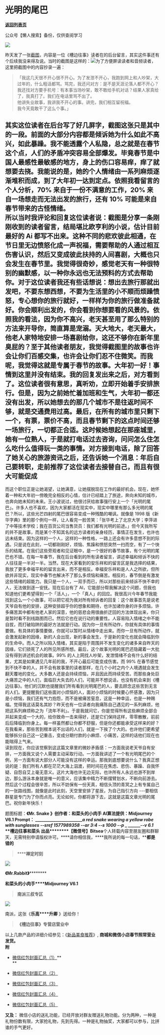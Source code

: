 # 光明的尾巴

[**返回列表页**](/gzh/槽边往事)

公众号【懒人搜索】备份，仅供查阅学习

![](https://mmbiz.qpic.cn/mmbiz_jpg/Ia6gU9JNtkp4Hz0vycxBuHd2ygibh7uQpgnb8Cv7bPXrUrEzDGlxlhSEcMSoaJgwnUX1iaibycpEE4LiaNN5fpiceGw/640?wx_fmt=jpeg&from;=appmsg)

昨天发了一张[截图](https://mp.weixin.qq.com/s?__biz=MjM5MjAzODU2MA==&mid=2652802542&idx=1&sn=c452db914a36b4df5b4213b0b064519a&scene=21#wechat_redirect)，内容是一位《槽边往事》读者在的后台留言，其实这件事还有个后续我没来得及说。当时的截图是这样的：![](https://mmbiz.qpic.cn/mmbiz_jpg/Ia6gU9JNtkoicsuZ8DPleCYXlCampSC6QvXwfXfECtzibxFukZErnOx5JicZQzRoN92EZOcGORTc11owRXEskGoFQ/640?wx_fmt=jpeg)为了方便屏读读者和音频读者，这里把截图中的内容抄录一遍：  

>
> 「我这几天很不开心很不开心。为了发泄不开心，我跑到网上和人吵架，大过年的，什么粗话都骂。骂完，我还问对方：是不是天涯沦落人都不开心？我还找对方要手机号：有本事当场吵架，敢不敢给手机对话？结果人家真给了，我真打了。我们在电话里骂不出了。  
> 他讲失业故事，我讲我不开心的事。讲完，我们相互留祝福。  
> 我今天竟敢干了这么个事。」

  
其实这位读者在后台写了好几屏字，截图这张只是其中的一段。前面的大部分内容都是倾诉她为什么如此不高兴，如此暴躁。我不能透露个人私隐，总之就是在春节这个点，人们的矛盾冲突容易全部爆发。毕竟春节是中国人最感性最敏感的地方，身上的伤口容易痒，痒了就想要去挠。我能说的是，她的个人情绪由一系列麻烦逐渐堆积而成，到了大年初一达到定点。依照我看留言的个人分析，70%
来自于一份不满意的工作，20% 来自一场想走而无法出发的旅行，还有 10% 可能是来自春节带来的古怪情绪。  
所以当时我评论和回复这位读者说：截图是分享一条刚刚收到的读者留言，结局堪比欧亨利的小说，估计目前最好的 Ai
都写不出来。这种不同的悲欢彼此相通，在节日里无边愤怒化成一声祝福，需要帮助的人通过相互伤害认识，然后又变成彼此扶持的人间喜剧，大概也只会发生在春节里。我觉得很奇妙，感觉老天有一种很特别的幽默感，以一种你永远也无法预料的方式去帮助你。对于这位读者我还有些话想说：想出去旅行那就出发吧，不要东想西想，不要为生活里的小不顺而烦躁愤怒，专心想你的旅行就好，一样样为你的旅行做准备就好。你会顺利出发的，你会看到你想要看的风景的。依照我的看法，因为你不高兴，老天甚至用了那么特别的方法来开导你，简直算是宠溺。天大地大，老天最大，他老人家特地安排一场喜剧给你，这还不够你在新年里臭屁的？至于其他读者朋友，我觉得截图里的故事也许会让你们百感交集，也许会让你们忍不住微笑。而我呢，我觉得这就是专属于春节的故事。大年初一好！事情到这里并没有结束。我的回复发出来之后，对方看到了。这位读者很有意思，真听劝，立即开始着手安排旅行。但是，因为之前她忙着加班和生气，大年初一都还没有出发，所以她想去的那几个城市不是往返时间不够，就是交通费用过高。最后，在所有的城市里只剩下一个，有票，票价不高，而且春节剩下的这点时间还够一场旅行，一切都正合适。这时候她想起在那座城里，她有一位熟人，于是就打电话过去咨询，问问怎么住怎么吃什么值得玩一类的事情。对方接到电话，除了回答了她关心的旅游资讯之后，还告诉她一个消息：年后自己要转职，走前推荐了这位读者去接替自己，而且有很大可能促成
---
而这个职位正是让她渴望，让她满意，让她摆脱现在工作的最好机会。现在，她怀着一种和大年初一傍晚完全相反的心情，估计已经踏上了旅途，奔向未知的城市，也奔向她未知的未来。王小波说过，他很讨厌给故事强行安上一个「光明的尾巴」。许多人也不喜欢，因为大家都活在现实中，现实中哪里有那么多光明的尾巴？所以，这些光芒四射的尾巴很容易变成一种残酷的嘲讽。就像是
1998
版《新华字典》里的那个例句一样，让人看完一脸苦笑：「张华考上了北京大学；李萍进了中等技术学校；我在百货公司当售货员：我们都有光明的前途。」但今天我所写的并不是故事，而是某个不知其名的远方读者的亲身经历，事情正在发生，也许也远未结束。因为这样的一个人，这样的一种性格，一路上还会有许多意想不到的际遇。只是说在此刻，一切都刚刚好，烦恼、焦躁和愤怒突然一扫而空，有了一个快乐的结尾。在我们这些旁观者和见证眼中，是一个很好的春节故事，有个光明的尾巴也不错。在每一年春节，我在后台看到的所有读者留言，讲述幸福和倾诉不快的人往往是一半对一半。当然，现在大家看到的安乐祥和的留言区是我选择的结果，我放了更多幸福平和的留言出来，而不是相反。幸福安乐祥和是人人之所欲，但所欲并非现实，现实中春节也解决不了那么多烦恼和痛苦。相反的，春节倒是有激发这些情绪的超能力。我只是一个人，一双手而已，所以对那些前来倾诉不快不幸的人，无法做到逐一安抚。现在后台有了
AI，它能部分帮我解决这个问题，但我也知道他们更希望得到一个「活人」，一个「真人」的回应。我很高兴今年春节我能找到这么一个小故事，可以把它视为我对所有倾诉者的回复：这个故事首先是说老天爷自有他的安排，这种安排超乎你的想象和期待，也许加诸你身的许多烦恼，许多痛苦其中都有他老人家的深意，他的慈悲会用很曲折迂回的方法体现出来，你只是暂时看不到线路图而已。然后它也在说行动的重要性。人容易陷入情绪之中不能自拔，而打破陷阱的最好方法就是行动。因为你一旦有所动作，你就有具体的事情要做。有具体的事情要做，你就可以暂时从情绪中走出来。而你一旦有所动作，就会激发起新的因缘，新的人会出现，新的事会发生，于是新的变化也就会降临到你的生命中。而人之所以陷入情绪，其实是陷于周围并不发生变化的诸多来自昨天的因缘，它们锁死了人的所见所感所想。最后，这个故事光明的尾巴还隐藏着一大批没有得到讲述机会的故事。99%
的人上网找人吵架，发泄情绪不会有什么好的结果，尤其是如果遇见几年前的我，不开心最后可能变成伤害。而 99%
在春节感觉到不快不幸的人，并不会有故事里的读者那样，在几个小时之内个人境遇就会发生翻天覆地的变化。大多数人还是会持续烦恼，并且因此而持续受苦。而那些身处巨大痛苦之中的人们，面临巨大失去的人们，可能并不想说话，也没有机会来到《槽边往事》。他们的沉默也提醒我们所有看到光明尾巴的人，要去顾念这些苦到无言的人们。更提醒我们这些面对小烦恼的人，面对小烦恼的时候要心怀感激，因为只是小烦恼，我们还有气力抱怨，而不是被痛苦窒息，这是一种幸运，也是一种赐福。觉得我这话莫名其妙？昨天也有一位读者向我痛陈自己遇见的一系列麻烦，他把这系列麻烦称之为「流年不利」。于是我就问它，你是觉得所有这些麻烦全部合并起来变成一个大的，给你致命一击来得好，还是它们保持这样，零零散散，前前后后降临到你身上。每一样虽然都让你都不舒服，但是你还都能承受这样来的好？在我看来，那些苦到根本说不出话的人们，就是一下挨了个大的。也许他们更希望能够拆分自己这一记重击，变成分期付款的小麻烦、小痛苦，这样的话他们现在也能喘得上气来。  
读到现在，你应该觉察到这这篇文章里的微妙矛盾感：一方面我说老天爷自有安排，一方面我又说个人需要主动采取行动。一方面我讲述了一个有光明尾巴的个例，另一方面有说大部分人可能没有这样的幸运。那我到底想要说什么？我真正想说的是：我们所有人都在茫茫大海上泅渡，把时间花在焦虑、悲伤、暴躁、自我怀疑、自怨自艾上毫无意义。这片大海也许无边无际，也许所有人永远也游不到岸边，那么游泳本身就是唯一的意义，应该集中精力不断摆臂划水，不断向前游去。然后这个过程会很辛苦，所以不妨保有一份天真，相信头顶的青冥之上有专属自己的一张路线图，就像是此时此刻，天空里安排了星辰，为自己指引方向
---要相信群星是专门为了你而点亮。无论如何，你都将游下去，这就是这篇文章光明的尾巴。祝你新年快乐！  
  
题图标题：**《Mr. Snake 》******创作者：**和菜头的小肉手** AI算法提供：**Midjourney V6.1** Prompt：
________________________a red snake wearing a yellow robe with sunglasses
--sref 1577989358 --ar 3:4 --s 1000 --p_ _ _______\--v 6.1_  
**槽边往事****和菜头
出品**********【微信号】****Bitsea******个人转载内容至朋友圈和群聊天，无需特别申请版权许可。****请你相信我，****我所说的每一句话，****都是错的**

> ******禅定时刻**

![](https://mmbiz.qpic.cn/mmbiz_jpg/Ia6gU9JNtkp4Hz0vycxBuHd2ygibh7uQp8fJibjPHg0ZkGKDQKmHO41BkpYnxq7057JgibzT26H7mttL8HmfFOUiaQ/640?wx_fmt=jpeg&from;=appmsg)

******《Mr.Rabbit**》************

**和菜头的小肉手****Midjourney V6.1**

> **南派三叔专区**

![](https://mmbiz.qpic.cn/mmbiz_jpg/Ia6gU9JNtkp4Hz0vycxBuHd2ygibh7uQpWt9v5jGj1bab5jbsTBVkibtiaf8nljdFYEeaaBe8KibyLocJxptFxJGQw/640?wx_fmt=jpeg&from;=appmsg)

南派，这张《**乐高****升卿** 》送给你！

> **《槽边往事》专营店营业中**

以上几款产品的详细介绍参见：《[新品美食推荐](https://mp.weixin.qq.com/s?__biz=MjM5MjAzODU2MA==&mid=2652801681&idx=1&sn=14620ec952928e23d02fc38dcf3acdeb&scene=21#wechat_redirect)》,
**商城和微信小店春节照常营业发货。**  
**附**

  * [微信红包封面汇总（1）](https://mp.weixin.qq.com/s?__biz=MjM5MjAzODU2MA==&mid=2652802514&idx=2&sn=4dc6dd95708ae3ee73235a25089d5fc0&scene=21#wechat_redirect)**[](https://mp.weixin.qq.com/s?__biz=MjM5MjAzODU2MA==&mid=2652802514&idx=2&sn=4dc6dd95708ae3ee73235a25089d5fc0&scene=21#wechat_redirect)  
**

  * [微信红包封面汇总（2）](https://mp.weixin.qq.com/s?__biz=MjM5MjAzODU2MA==&mid=2652802514&idx=3&sn=3414737f832e18b0b8ca54c067a33784&scene=21#wechat_redirect)  

  * [微信红包封面汇总（3）](https://mp.weixin.qq.com/s?__biz=MjM5MjAzODU2MA==&mid=2652802514&idx=4&sn=1df55d485c9dffdee5fd3e5c9fe65fc8&scene=21#wechat_redirect)  

  * [微信红包封面汇总（4）](https://mp.weixin.qq.com/s?__biz=MjM5MjAzODU2MA==&mid=2652802514&idx=5&sn=57c508efca01009ee5f7e3e1bb69c1ad&scene=21#wechat_redirect)  

  * [微信红包封面汇总（5）](https://mp.weixin.qq.com/s?__biz=MjM5MjAzODU2MA==&mid=2652802514&idx=6&sn=4363fc9b687b9f802b229ac40a386546&scene=21#wechat_redirect)

  
**又及：**
微信小店的送礼功能，已经开放对群友赠送礼物功能。分为两种，一种是礼物份数有限，大家抢礼物，先到先得。一种是礼物抽奖，大家都可以参与，比拼谁的手气更好。  
  

